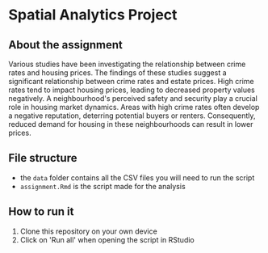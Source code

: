 # Spatial Analytics Project

## About the assignment

Various studies have been investigating the relationship between crime rates and housing prices. The findings of these studies suggest a significant relationship between crime rates and estate prices. High crime rates tend to impact housing prices, leading to decreased property values negatively. A neighbourhood's perceived safety and security play a crucial role in housing market dynamics. Areas with high crime rates often develop a negative reputation, deterring potential buyers or renters. Consequently, reduced demand for housing in these neighbourhoods can result in lower prices.

## File structure

- the ```data``` folder contains all the CSV files you will need to run the script
- ```assignment.Rmd``` is the script made for the analysis

## How to run it

1. Clone this repository on your own device
2. Click on 'Run all' when opening the script in RStudio
